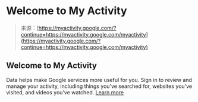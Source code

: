 <!--yml
category: 未分类
date: 2024-05-27 14:48:02
-->

# Welcome to My Activity

> 来源：[https://myactivity.google.com/?continue=https://myactivity.google.com/myactivity](https://myactivity.google.com/?continue=https://myactivity.google.com/myactivity)

## Welcome to My Activity

Data helps make Google services more useful for you. Sign in to review and manage your activity, including things you’ve searched for, websites you’ve visited, and videos you’ve watched. [Learn more](https://support.google.com/accounts?p=my_activity&hl=en_US)